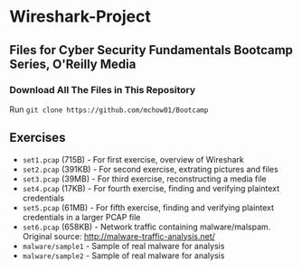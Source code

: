 # Wireshark-Project
## Files for Cyber Security Fundamentals Bootcamp Series, O'Reilly Media

### Download All The Files in This Repository

Run `git clone https://github.com/mchow01/Bootcamp`

## Exercises

* `set1.pcap` (715B) - For first exercise, overview of Wireshark
* `set2.pcap` (391KB) - For second exercise, extrating pictures and files
* `set3.pcap` (39MB) - For third exercise, reconstructing a media file
* `set4.pcap` (17KB) - For fourth exercise, finding and verifying plaintext credentials
* `set5.pcap` (61MB) - For fifth exercise, finding and verifying plaintext credentials in a larger PCAP file
* `set6.pcap` (658KB) - Network traffic containing malware/malspam.  Original source: http://malware-traffic-analysis.net/
* `malware/sample1` - Sample of real malware for analysis
* `malware/sample2` - Sample of real malware for analysis
